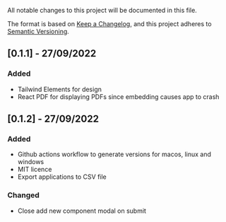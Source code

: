 All notable changes to this project will be documented in this file.

The format is based on [Keep a Changelog](https://keepachangelog.com/en/1.0.0/),
and this project adheres to [Semantic Versioning](https://semver.org/spec/v2.0.0.html).

## [0.1.1] - 27/09/2022

### Added

- Tailwind Elements for design
- React PDF for displaying PDFs since embedding causes app to crash

## [0.1.2] - 27/09/2022

### Added

- Github actions workflow to generate versions for macos, linux and windows
- MIT licence
- Export applications to CSV file

### Changed
- Close add new component modal on submit